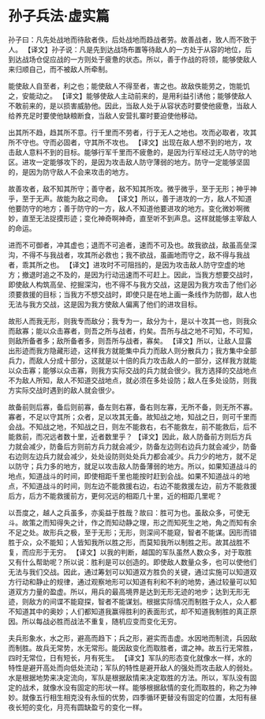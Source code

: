 # 孙子兵法·虚实篇

孙子曰：凡先处战地而待敌者佚，后处战地而趋战者劳。故善战者，致人而不致于人。
【译文】孙子说：凡是先到达战场布置等待敌人的一方处于从容的地位，后到达战场仓促应战的一方则处于疲惫的状态。所以，善于作战的将领，能够使敌人来归顺自己，而不被敌人所牵制。

能使敌人自至者，利之也；能使敌人不得至者，害之也。故敌佚能劳之，饱能饥之，安能动之。
【译文】能够使敌人主动前来的，是用利益引诱他；能够使敌人不敢前来的，是以损害威胁他。因此，当敌人处于从容状态时要使他疲惫，当敌人给养充足时要使他缺粮断食，当敌人安营扎寨时要迫使他移动。

出其所不趋，趋其所不意。行千里而不劳者，行于无人之地也。攻而必取者，攻其所不守也。守而必固者，守其所不攻也。
【译文】出现在敌人想不到的地方，攻击敌人意料不到的目标。能够行军千里而不疲惫的，是因为行军经过无人防守的地区。进攻一定能够攻下的，是因为攻击敌人防守薄弱的地方。防守一定能够坚固的，是因为防守敌人不会来攻击的地方。

故善攻者，敌不知其所守；善守者，敌不知其所攻。微乎微乎，至于无形；神乎神乎，至于无声。故能为敌之司命。
【译文】所以，善于进攻的一方，敌人不知道他要防守的地方；善于防守的一方，敌人不知道他要进攻的地方。变化微妙啊微妙，直至无法捉摸形迹；变化神奇啊神奇，直至听不到声息。这样就能够主宰敌人的命运。

进而不可御者，冲其虚也；退而不可追者，速而不可及也。故我欲战，敌虽高垒深沟，不得不与我战者，攻其所必救也；我不欲战，虽画地而守之，敌不得与我战者，乖其所之也。
【译文】进攻时不可阻挡的，是因为攻击敌人防守空虚的地方；撤退时追之不及的，是因为行动迅速而不可赶上。因此，当我方想要交战时，即使敌人构筑高垒、挖掘深沟，也不得不与我方交战，这是因为我方攻击了他们必须要救援的目标；当我方不想交战时，即使只是在地上画一条线作为防御，敌人也无法与我方交战，这是因为我方使敌人偏离了他们的进攻目标。

故形人而我无形，则我专而敌分；我专为一，敌分为十，是以十攻其一也，则我众而敌寡；能以众击寡者，则吾之所与战者，约矣。吾所与战之地不可知，不可知，则敌所备者多；敌所备者多，则吾所与战者，寡矣。
【译文】所以，让敌人显露出形迹而我方隐藏形迹，这样我方就能集中兵力而敌人则分散兵力；我方集中全部兵力，而敌人分成十部分，这就是以十倍的兵力攻击敌人的一部分，这样我方就能以众击寡；能够以众击寡，则我方实际交战的兵力就会很少。我方选择的交战地点不为敌人所知，敌人不知道交战地点，就必须在多处设防；敌人在多处设防，则我方实际交战时遇到的敌人就会很少。

故备前则后寡，备后则前寡，备左则右寡，备右则左寡，无所不备，则无所不寡。寡者，不足以守其所；众者，足以攻其无备。故知战之地，知战之日，则可千里而会战。不知战之地，不知战之日，则左不能救右，右不能救左，前不能救后，后不能救前，而况远者数十里，近者数里乎？
【译文】因此，敌人防备前方则后方兵力就会减少，防备后方则前方兵力就会减少，防备左边则右边兵力就会减少，防备右边则左边兵力就会减少，处处设防则处处兵力都会减少。兵力少的地方，就不足以防守；兵力多的地方，就足以攻击敌人防备薄弱的地方。所以，如果知道战斗的地点，知道战斗的时间，即使相距千里也能按时赶到会战。如果不知道战斗的地点，不知道战斗的时间，则左边不能救援右边，右边不能救援左边，前方不能救援后方，后方不能救援前方，更何况远的相距几十里，近的相距几里呢？

以吾度之，越人之兵虽多，亦奚益于胜哉？故曰：胜可为也。虽敌众多，可使无斗。故策之而知得失之计，作之而知动静之理，形之而知死生之地，角之而知有余不足之处。故形兵之极，至于无形；无形，则深间不能窥，智者不能谋。因形而错胜于众，众不能知；人皆知我所以胜之形，而莫知我所以制胜之形。故其战胜不复，而应形于无穷。
【译文】以我的判断，越国的军队虽然人数众多，对于取胜又有什么帮助呢？所以说：胜利是可以创造的。即使敌人数量众多，也可以使他们无法与我们交战。因此，通过筹划可以知道双方胜负的关键，通过实施可以知道双方行动和静止的规律，通过观察地形可以知道有利和不利的地势，通过较量可以知道双方力量的盈虚。所以，用兵的最高境界是达到无形无迹的地步；达到无形无迹，则敌方的间谍不能窥探，智者不能谋划。根据实际情况而制胜于众人，众人都不知道其中的奥妙；人们都知道我赢得胜利的表面形式，却不知道我制胜的真正原因。所以每战必胜而战法不重复，随机应变而变化无穷。

夫兵形象水，水之形，避高而趋下；兵之形，避实而击虚。水因地而制流，兵因敌而制胜。故兵无常势，水无常形。能因敌变化而取胜者，谓之神。故五行无常胜，四时无常位，日有短长，月有死生。
【译文】军队的形态变化就像水一样，水的特性是避开高处而向低处流动；军队的特性是避开敌人的强处而攻击敌人的弱处。水是根据地势来决定流向，军队是根据敌情来决定取胜的方法。所以，军队没有固定的战术，就像水没有固定的形状一样。能够根据敌情的变化而取胜的，称之为神妙。就像五行相生相克没有永恒的优势，四季循环更替没有固定的位置，太阳有昼夜长短的变化，月亮有圆缺盈亏的变化一样。 